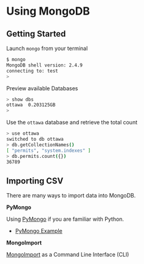Using MongoDB
=============

Getting Started
---------------

Launch `mongo` from your terminal

```bash
$ mongo
MongoDB shell version: 2.4.9
connecting to: test
> 
```

Preview available Databases

```bash
> show dbs
ottawa  0.203125GB
>
```

Use the `ottawa` database and retrieve the total count

```bash
> use ottawa
switched to db ottawa
> db.getCollectionNames()
[ "permits", "system.indexes" ]
> db.permits.count({})
36789
```

Importing CSV
-------------

There are many ways to import data into MongoDB.

**PyMongo**

Using [PyMongo] if you are familiar with Python.

- [PyMongo Example]

**MongoImport**

[MongoImport] as a Command Line Interface (CLI)


[PyMongo Example]: https://github.com/DenisCarriere/permits/blob/master/Python/load_mongodb.py
[PyMongo]: http://api.mongodb.org/python/current/
[MongoImport]: http://docs.mongodb.org/manual/reference/program/mongoimport/